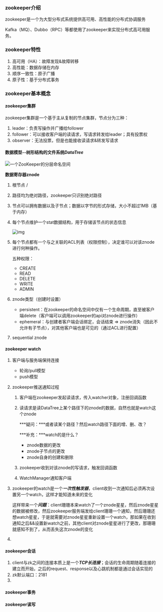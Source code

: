 ### zookeeper介绍

zookeeper是一个为大型分布式系统提供高可用、高性能的分布式协调服务

Kafka（MQ）、Dubbo（RPC）等都使用了zookeeper来实现分布式高可用服务。

### zookeeper特性

1. 高可用（HA）：故障发现&故障转移
2. 高性能：数据存储在内存
3. 顺序一致性：原子广播
4. 原子性：基于分布式事务

### zookeeper基本概念

#### zookeeper集群

zookeeper集群是一个基于主从复制的节点集群，节点分为三种：

1. leader：负责写操作并广播给follower
2. follower：可以接收客户端的读请求，写请求转发给leader；具有投票权
3. observer：无法投票，但是也能接收读请求&转发写请求

#### 数据模型--树形结构的文件系统***DataTree***

![一个ZooKeeper的分层命名空间](https://upload-images.jianshu.io/upload_images/4366140-b29e8378668b0441.png?imageMogr2/auto-orient/strip%7CimageView2/2/w/1240)

**数据寄存器znode**

1. 根节点 /

2. 路径均为绝对路径，zookeeper只识别绝对路径

3. 节点可以拥有数据以及子节点；数据以字节的形式存储，大小不超过1MB（基于内存）

4. 每个节点维护一个stat数据结构，用于存储该节点的状态信息

   ![img](https://static001.geekbang.org/infoq/01/01baa901dd9e3f8ed111834e81a4fd28.webp)

5. 每个节点都有一个与之关联的ACL列表（权限控制），决定谁可以对该znode进行何种操作。

   五种权限：

   - CREATE
   - READ
   - DELETE
   - WRITE
   - ADMIN

6. znode类型（创建时设置）

   - persistent：在zookeeper的命名空间中仅有一个生命周期，直至被客户端delete（客户端可以调用zookeeper的api对znode进行操作）
   - ephemeral：与创建者客户端会话绑定，会话结束 => znode消失（因此不允许有子节点），对其他客户端也是可见的（通过ACL进行配置）

7. sequential znode

#### zookeeper watch

1. 客户端与服务端保持连接

   - 轮询/pull模型
   - push模型

2. zookeeper推送通知过程

   1. 客户端在zookeeper发起读请求，传入watcher对象，注册回调函数

   2. 读请求是读DataTree上某个路径下的znode的数据，自然也就是watch这个znode

      ***疑问：***或者读某个路径？然后watch路径下面的增、删、改？

      ***补充：***watch的是什么？

      - znode数据的更改
      - znode子节点的更改
      - znode自身的创建和删除

   3. zookeeper收到对该znode的写请求，触发回调函数

   4. WatchManager通知客户端

3. zookeeper的watch是一个***一次性触发器***，client收到一次通知后必须再次设置另一个watch，这样才能知道未来的变化

   这样带来一个***问题***：client珊珊本来watch了一个znode星星，然后znode星星的数据被修改，然后zookeeper服务端发给client珊珊一个通知，然后珊珊还想watch星星，于是就需要对znode星星重新设置一个watch，那如果在收到通知之后&&设置新watch之前，其他client对znode星星进行了更改，那珊珊就感知不到了，从而丢失这次znode的变化

4. 

#### zookeeper会话

1. client与zk之间的连接本质上是一个***TCP长连接***；会话的生命周期随着连接的建立而开始，之后的request、response以及心跳机制都是通过会话实现的
2. zk默认端口：2181
3. 

#### zookeeper事务

#### zookeeper读写

